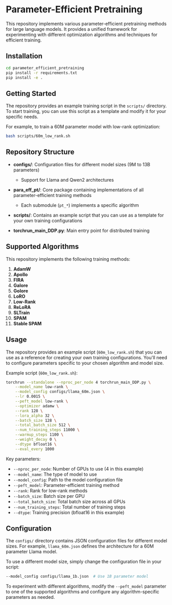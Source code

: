 # Parameter-Efficient Pretraining

This repository implements various parameter-efficient pretraining methods for large language models. It provides a unified framework for experimenting with different optimization algorithms and techniques for efficient training.

## Installation

```bash
cd parameter_efficient_pretraining
pip install -r requirements.txt
pip install -e .
```

## Getting Started

The repository provides an example training script in the `scripts/` directory. To start training, you can use this script as a template and modify it for your specific needs.

For example, to train a 60M parameter model with low-rank optimization:

```bash
bash scripts/60m_low_rank.sh
```

## Repository Structure

- **configs/**: Configuration files for different model sizes (9M to 13B parameters)
  - Support for Llama and Qwen2 architectures

- **para_eff_pt/**: Core package containing implementations of all parameter-efficient training methods
  - Each submodule (`pt_*`) implements a specific algorithm

- **scripts/**: Contains an example script that you can use as a template for your own training configurations

- **torchrun_main_DDP.py**: Main entry point for distributed training

## Supported Algorithms

This repository implements the following training methods:

1. **AdamW**
2. **Apollo**
3. **FIRA**
4. **Galore**
5. **Golore**
6. **LoRO**
7. **Low-Rank**
8. **ReLoRA**
9. **SLTrain**
10. **SPAM**
11. **Stable SPAM**

## Usage

The repository provides an example script (`60m_low_rank.sh`) that you can use as a reference for creating your own training configurations. You'll need to configure parameters specific to your chosen algorithm and model size.

Example script (`60m_low_rank.sh`):

```bash
torchrun --standalone --nproc_per_node 4 torchrun_main_DDP.py \
    --model_name low-rank \
    --model_config configs/llama_60m.json \
    --lr 0.0015 \
    --peft_model low-rank \
    --optimizer adamw \
    --rank 128 \
    --lora_alpha 32 \
    --batch_size 128 \
    --total_batch_size 512 \
    --num_training_steps 11000 \
    --warmup_steps 1100 \
    --weight_decay 0 \
    --dtype bfloat16 \
    --eval_every 1000
```

Key parameters:
- `--nproc_per_node`: Number of GPUs to use (4 in this example)
- `--model_name`: The type of model to use
- `--model_config`: Path to the model configuration file
- `--peft_model`: Parameter-efficient training method
- `--rank`: Rank for low-rank methods
- `--batch_size`: Batch size per GPU
- `--total_batch_size`: Total batch size across all GPUs
- `--num_training_steps`: Total number of training steps
- `--dtype`: Training precision (bfloat16 in this example)

## Configuration

The `configs/` directory contains JSON configuration files for different model sizes. For example, `llama_60m.json` defines the architecture for a 60M parameter Llama model.

To use a different model size, simply change the configuration file in your script:

```bash
--model_config configs/llama_1b.json  # Use 1B parameter model
```

To experiment with different algorithms, modify the `--peft_model` parameter to one of the supported algorithms and configure any algorithm-specific parameters as needed.
